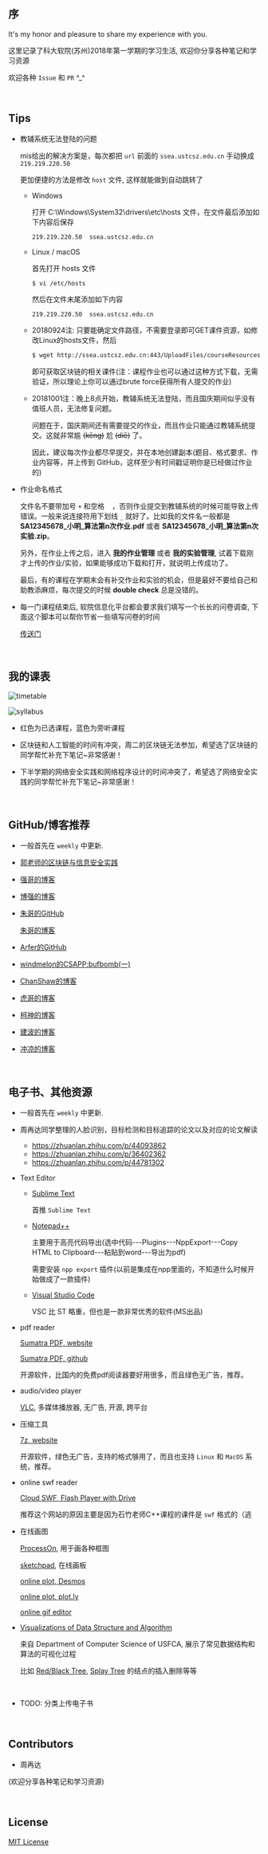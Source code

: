 ##	序

It's my honor and pleasure to share my experience with you.

这里记录了科大软院(苏州)2018年第一学期的学习生活, 欢迎你分享各种笔记和学习资源

欢迎各种 `Issue` 和 `PR` ^_^

<br>

##	Tips

*	教辅系统无法登陆的问题

	mis给出的解决方案是，每次都把 `url` 前面的 `ssea.ustcsz.edu.cn` 手动换成 `219.219.220.50`

	更加便捷的方法是修改 `host` 文件, 这样就能做到自动跳转了

	*	Windows

		打开 C:\Windows\System32\drivers\etc\hosts 文件，在文件最后添加如下内容后保存

		```
		219.219.220.50	ssea.ustcsz.edu.cn
		```

	*	Linux / macOS

		首先打开 hosts 文件

		```
		$ vi /etc/hosts
		```

		然后在文件末尾添加如下内容

		```
		219.219.220.50	ssea.ustcsz.edu.cn
		```

	*	20180924注: 只要能确定文件路径，不需要登录即可GET课件资源，如修改Linux的hosts文件，然后
	
		```bash
		$ wget http://ssea.ustcsz.edu.cn:443/UploadFiles/courseResources/20180917/1.%20Introduction%20to%20Bitcoin_201891713365697.pptx
		```

		即可获取区块链的相关课件(注：课程作业也可以通过这种方式下载，无需验证，所以理论上你可以通过brute force获得所有人提交的作业)

	*	20181001注：晚上8点开始，教辅系统无法登陆，而且国庆期间似乎没有值班人员，无法修复问题。

		问题在于，国庆期间还有需要提交的作业，而且作业只能通过教辅系统提交。这就非常尴 ~~(kēng)~~ 尬 ~~(diē)~~ 了。

		<!-- 怎么感觉自己来到了一所yeji学校 -->

		因此，建议每次作业都尽早提交，并在本地创建副本(题目、格式要求、作业内容等，并上传到 GitHub，这样至少有时间戳证明你是已经做过作业的)

*	作业命名格式

	文件名不要带加号 `+` 和空格 ` ` ，否则作业提交到教辅系统的时候可能导致上传错误。一般来说连接符用下划线 `_` 就好了。比如我的文件名一般都是 **SA12345678_小明_算法第n次作业.pdf** 或者 **SA12345678_小明_算法第n次实验.zip**。

	另外，在作业上传之后，进入 **我的作业管理** 或者 **我的实验管理**, 试着下载刚才上传的作业/实验，如果能够成功下载和打开，就说明上传成功了。

	最后，有的课程在学期末会有补交作业和实验的机会，但是最好不要给自己和助教添麻烦，每次提交的时候 **double check** 总是没错的。

*	每一门课程结束后, 软院信息化平台都会要求我们填写一个长长的问卷调查, 下面这个脚本可以帮你节省一些填写问卷的时间

	[传送门](https://github.com/jJayyyyyyy/USTC-2018-Smester-1/tree/master/course_evaluation_autofill_script)

<br>

##	我的课表

![timetable](https://github.com/jJayyyyyyy/USTC-2018-Smester-1/blob/master/assets/timetable.jpg)

![syllabus](https://github.com/jJayyyyyyy/USTC-2018-Smester-1/blob/master/assets/syllabus.png)

*	红色为已选课程，蓝色为旁听课程

*	区块链和人工智能的时间有冲突，周二的区块链无法参加，希望选了区块链的同学帮忙补充下笔记~非常感谢！

*	下半学期的网络安全实践和网络程序设计的时间冲突了，希望选了网络安全实践的同学帮忙补充下笔记~非常感谢！

<br>

##	GitHub/博客推荐

*	一般首先在 `weekly` 中更新.

*	[郭老师的区块链与信息安全实践](https://www.zhihu.com/people/ustcsse308)

*	[强哥的博客](https://xq773939719.github.io/)

*	[博强的博客](https://www.windsings.com/)

*	[朱哥的GitHub](https://github.com/z-h-u-j-u-n)

	[朱哥的博客](https://blog.csdn.net/Ahead_J)

*	[Arfer的GitHub](https://github.com/Arfer-ustc)

*	[windmelon的CSAPP:bufbomb(一)](https://zybuluo.com/windmelon/note/1332160)

*	[ChanShaw的博客](https://chan-shaw.github.io/)

*	[虎哥的博客](http://cjh.zone/)

*	[柯神的博客](https://www.keyanjie.net/)

*	[建波的博客](https://hujianboo.github.io/)

*	[冲凉的博客](https://blog.csdn.net/z714405489)

	<br>

##	电子书、其他资源

*	一般首先在 `weekly` 中更新.

*	周再达同学整理的人脸识别，目标检测和目标追踪的论文以及对应的论文解读

	*	https://zhuanlan.zhihu.com/p/44093862
	*	https://zhuanlan.zhihu.com/p/36402362
	*	https://zhuanlan.zhihu.com/p/44781302

*	Text Editor

	*	[Sublime Text](https://www.sublimetext.com/)

		首推 `Sublime Text`

	*	[Notepad++](https://code.visualstudio.com/)

		主要用于高亮代码导出(选中代码---Plugins---NppExport---Copy HTML to Clipboard---粘贴到word---导出为pdf)

		需要安装 `npp export` 插件(以前是集成在npp里面的，不知道什么时候开始做成了一款插件)

	*	[Visual Studio Code](https://code.visualstudio.com/)

		VSC 比 ST 略重，但也是一款非常优秀的软件(MS出品)

*	pdf reader

	[Sumatra PDF, website](https://www.sumatrapdfreader.org/free-pdf-reader.html)

	[Sumatra PDF, github](https://github.com/sumatrapdfreader/sumatrapdf)

	开源软件，比国内的免费pdf阅读器要好用很多，而且绿色无广告，推荐。

*	audio/video player

	[VLC](http://www.videolan.org/vlc/), 多媒体播放器, 无广告, 开源, 跨平台

*	压缩工具

	[7z, website](https://www.7-zip.org/)

	开源软件，绿色无广告，支持的格式够用了，而且也支持 `Linux` 和 `MacOS` 系统，推荐。

*	online swf reader

	[Cloud SWF, Flash Player with Drive](http://flashplayer.fullstacks.net/)

	推荐这个网站的原因主要是因为石竹老师C++课程的课件是 `swf` 格式的（逃

*	在线画图

	[ProcessOn](https://www.processon.com/diagrams), 用于画各种框图

	[sketchpad](https://sketch.io/sketchpad/), 在线画板

	[online plot, Desmos](https://www.desmos.com/calculator)

	[online plot, plot.ly](https://plot.ly/create/#/)

	[online gif editor](https://ezgif.com/)

*	[Visualizations of Data Structure and Algorithm](https://www.cs.usfca.edu/~galles/visualization/Algorithms.html)

	来自 Department of Computer Science of USFCA, 展示了常见数据结构和算法的可视化过程

	比如 [Red/Black Tree](https://www.cs.usfca.edu/~galles/visualization/RedBlack.html), [Splay Tree](https://www.cs.usfca.edu/~galles/visualization/SplayTree.html) 的结点的插入删除等等

	<br>

*	TODO: 分类上传电子书

<br>

##  Contributors

*	周再达

(欢迎分享各种笔记和学习资源)

<br>

##	License

[MIT License](https://github.com/jJayyyyyyy/USTC-2018-Smester-1/blob/master/LICENSE)
